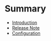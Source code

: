 # Summary

* [Introduction](readme.md)
* [Release Note](릴리즈_노트.md)
* [Configuration](configuration.md)

